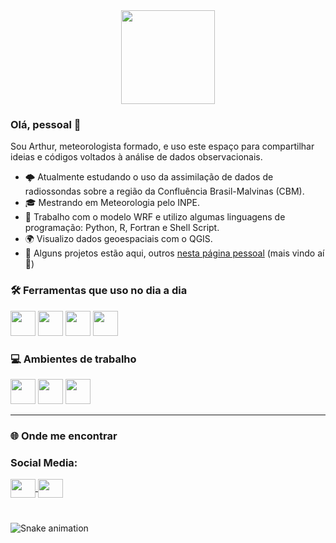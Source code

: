 <div align="center">
  <img height="150" src="https://media.giphy.com/media/M9gbBd9nbDrOTu1Mqx/giphy.gif"  />
</div>

### Olá, pessoal 👋

Sou Arthur, meteorologista formado, e uso este espaço para compartilhar ideias e códigos voltados à análise de dados observacionais.

- 🌩️ Atualmente estudando o uso da assimilação de dados de radiossondas sobre a região da Confluência Brasil-Malvinas (CBM). 
- 🎓 Mestrando em Meteorologia pelo INPE.
- 🧪 Trabalho com o modelo WRF e utilizo algumas linguagens de programação: Python, R, Fortran e Shell Script.
- 🌍 Visualizo dados geoespaciais com o QGIS.
- 🧠 Alguns projetos estão aqui, outros [nesta página pessoal](https://arthurwduart.github.io/arthur-duarte.github.io/) (mais vindo aí 🚀) 

### 🛠️ Ferramentas que uso no dia a dia

<p>
  <a href="https://www.python.org/" target="_blank"><img src="https://cdn.jsdelivr.net/gh/devicons/devicon/icons/python/python-original.svg" width="40" /></a>
  <a href="https://www.r-project.org/" target="_blank"><img src="https://cdn.jsdelivr.net/gh/devicons/devicon/icons/r/r-original.svg" width="40" /></a>
  <a href="https://www.gnu.org/software/bash/" target="_blank"><img src="https://cdn.jsdelivr.net/gh/devicons/devicon/icons/bash/bash-original.svg" width="40" /></a>
  <a href="https://git-scm.com/" target="_blank"><img src="https://cdn.jsdelivr.net/gh/devicons/devicon/icons/git/git-original.svg" width="40" /></a>
</p>

### 💻 Ambientes de trabalho

<p>
  <a href="https://code.visualstudio.com/" target="_blank"><img src="https://cdn.jsdelivr.net/gh/devicons/devicon/icons/vscode/vscode-original.svg" width="40" /></a>
  <a href="https://www.linux.org/" target="_blank"><img src="https://cdn.jsdelivr.net/gh/devicons/devicon/icons/linux/linux-original.svg" width="40" /></a>
  <a href="https://jupyter.org/" target="_blank"><img src="https://upload.wikimedia.org/wikipedia/commons/3/38/Jupyter_logo.svg" width="40" /></a>
</p>

---

### 🌐 Onde me encontrar

<h3 align="left">Social Media:</h3>
<p align="left">
  <a href="https://www.instagram.com/arthurwduarte/" target="blank">
    <img align="center" src="https://raw.githubusercontent.com/rahuldkjain/github-profile-readme-generator/master/src/images/icons/Social/instagram.svg" height="30" width="40" />
  </a>
  <a href="https://www.linkedin.com/in/arthurwduarte/" target="blank">
    <img align="center" src="https://raw.githubusercontent.com/rahuldkjain/github-profile-readme-generator/master/src/images/icons/Social/linked-in-alt.svg" height="30" width="40" />
  </a>
</p>






###

<br clear="both">

<img src="https://raw.githubusercontent.com/maurodesouza/maurodesouza/output/snake.svg" alt="Snake animation" />

###

